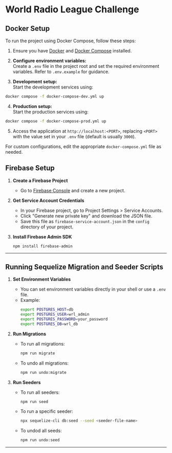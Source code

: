 # World Radio League Challenge

## Docker Setup
To run the project using Docker Compose, follow these steps:

1. Ensure you have [Docker](https://docs.docker.com/get-docker/) and [Docker Compose](https://docs.docker.com/compose/install/) installed.

2. **Configure environment variables:**  
  Create a `.env` file in the project root and set the required environment variables. Refer to `.env.example` for guidance.

3. **Development setup:**  
  Start the development services using:
  ```bash
  docker compose -f docker-compose-dev.yml up
  ```

4. **Production setup:**  
  Start the production services using:
  ```bash
  docker compose -f docker-compose-prod.yml up
  ```

5. Access the application at `http://localhost:<PORT>`, replacing `<PORT>` with the value set in your `.env` file (default is usually `3000`).

For custom configurations, edit the appropriate `docker-compose.yml` file as needed.

## Firebase Setup

1. **Create a Firebase Project**
    - Go to [Firebase Console](https://console.firebase.google.com/) and create a new project.

2. **Get Service Account Credentials**
    - In your Firebase project, go to Project Settings > Service Accounts.
    - Click "Generate new private key" and download the JSON file.
    - Save this file as `firebase-service-account.json` in the `config` directory of your project.

3. **Install Firebase Admin SDK**
    ```bash
    npm install firebase-admin
    ```

---

## Running Sequelize Migration and Seeder Scripts

1. **Set Environment Variables**
    - You can set environment variables directly in your shell or use a `.env` file.
    - Example:
      ```bash
      export POSTGRES_HOST=db
      export POSTGRES_USER=wrl_admin
      export POSTGRES_PASSWORD=your_password
      export POSTGRES_DB=wrl_db
      ```

2. **Run Migrations**
    - To run all migrations:
      ```bash
      npm run migrate
      ```
    - To undo all migrations:
      ```bash
      npm run undo:migrate
      ```

3. **Run Seeders**
    - To run all seeders:
      ```bash
      npm run seed
      ```
    - To run a specific seeder:
      ```bash
      npx sequelize-cli db:seed --seed <seeder-file-name>
      ```
    - To undod all seeds:
      ```bash
      npm run undo:seed
      ```

---

